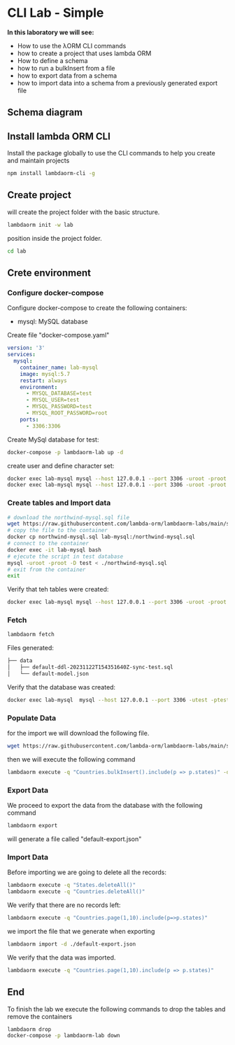 # CLI Lab - Simple

**In this laboratory we will see:**

- How to use the λORM CLI commands
- how to create a project that uses lambda ORM
- How to define a schema
- how to run a bulkInsert from a file
- how to export data from a schema
- how to import data into a schema from a previously generated export file

## Schema diagram

## Install lambda ORM CLI

Install the package globally to use the CLI commands to help you create and maintain projects

```sh
npm install lambdaorm-cli -g
```

## Create project

will create the project folder with the basic structure.

```sh
lambdaorm init -w lab
```

position inside the project folder.

```sh
cd lab
```

## Crete environment

### Configure docker-compose

Configure docker-compose to create the following containers:

- mysql: MySQL database

Create file "docker-compose.yaml"

```yaml
version: '3'
services:
  mysql:
    container_name: lab-mysql
    image: mysql:5.7
    restart: always
    environment:
      - MYSQL_DATABASE=test
      - MYSQL_USER=test
      - MYSQL_PASSWORD=test
      - MYSQL_ROOT_PASSWORD=root
    ports:
      - 3306:3306
```

Create MySql database for test:

```sh
docker-compose -p lambdaorm-lab up -d
```

create user and define character set:

```sh
docker exec lab-mysql mysql --host 127.0.0.1 --port 3306 -uroot -proot -e "ALTER DATABASE test CHARACTER SET utf8 COLLATE utf8_general_ci;"
docker exec lab-mysql mysql --host 127.0.0.1 --port 3306 -uroot -proot -e "GRANT ALL ON *.* TO 'test'@'%' with grant option; FLUSH PRIVILEGES;"
```

### Create tables and Import data

```sh
# download the northwind-mysql.sql file
wget https://raw.githubusercontent.com/lambda-orm/lambdaorm-labs/main/source/northwind/northwind-mysql.sql
# copy the file to the container
docker cp northwind-mysql.sql lab-mysql:/northwind-mysql.sql
# connect to the container
docker exec -it lab-mysql bash
# ejecute the script in test database
mysql -uroot -proot -D test < ./northwind-mysql.sql
# exit from the container
exit
```

Verify that teh tables were created:

```sh
docker exec lab-mysql mysql --host 127.0.0.1 --port 3306 -uroot -proot -e "use test;show tables;"
```

### Fetch

```sh
lambdaorm fetch
```

Files generated:

```sh
├── data
│   ├── default-ddl-20231122T154351640Z-sync-test.sql
│   └── default-model.json
```

Verify that the database was created:

```sh
docker exec lab-mysql  mysql --host 127.0.0.1 --port 3306 -utest -ptest -e "use test;show tables;"
```

### Populate Data

for the import we will download the following file.

```sh
wget https://raw.githubusercontent.com/lambda-orm/lambdaorm-labs/main/source/countries/data.json
```

then we will execute the following command

```sh
lambdaorm execute -q "Countries.bulkInsert().include(p => p.states)" -d ./data.json
```

### Export Data

We proceed to export the data from the database with the following command

```sh
lambdaorm export 
```

will generate a file called "default-export.json"

### Import Data

Before importing we are going to delete all the records:

```sh
lambdaorm execute -q "States.deleteAll()"
lambdaorm execute -q "Countries.deleteAll()"
```

We verify that there are no records left:

```sh
lambdaorm execute -q "Countries.page(1,10).include(p=>p.states)"
```

we import the file that we generate when exporting

```sh
lambdaorm import -d ./default-export.json
```

We verify that the data was imported.

```sh
lambdaorm execute -q "Countries.page(1,10).include(p => p.states)"
```

## End

To finish the lab we execute the following commands to drop the tables and remove the containers

```sh
lambdaorm drop
docker-compose -p lambdaorm-lab down
```
